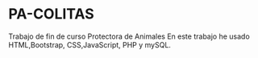 # PA-COLITAS
Trabajo de fin de curso Protectora de Animales
En este trabajo he usado HTML,Bootstrap, CSS,JavaScript, PHP y mySQL.

